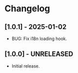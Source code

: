 # Changelog

## [1.0.1] - 2025-01-02
* BUG: Fix i18n loading hook.

## [1.0.0] - UNRELEASED
* Initial release.
